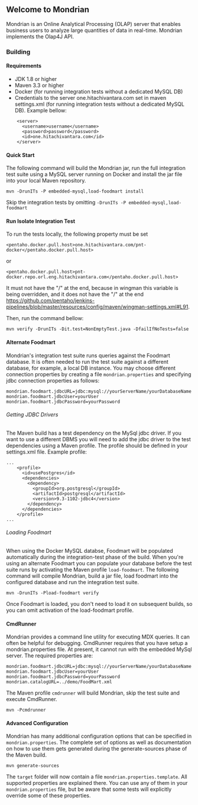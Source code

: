 ## Welcome to Mondrian
Mondrian is an Online Analytical Processing (OLAP) server that enables business users to analyze large quantities of data in real-time.  Mondrian implements the Olap4J API.
### Building
#### Requirements
* JDK 1.8 or higher
* Maven 3.3 or higher
* Docker (for running integration tests without a dedicated MySQL DB)
* Credentials to the server one.hitachivantara.com set in maven settings.xml (for running integration tests without a dedicated MySQL DB). Example bellow:
```
    <server>
      <username>username</username>
      <password>password</password>
      <id>one.hitachivantara.com</id>
    </server>
```

#### Quick Start
The following command will build the Mondrian jar, run the full integration test suite using a MySQL server running on Docker and install the jar file into your local Maven repository.
```
mvn -DrunITs -P embedded-mysql,load-foodmart install
```
Skip the integration tests by omitting `-DrunITs -P embedded-mysql,load-foodmart`

#### Run Isolate Integration Test
To run the tests locally, the following property must be set
```
<pentaho.docker.pull.host>one.hitachivantara.com/pnt-docker</pentaho.docker.pull.host>
```
or
```
<pentaho.docker.pull.host>pnt-docker.repo.orl.eng.hitachivantara.com</pentaho.docker.pull.host>
```
It must not have the "/" at the end, because in wingman this variable is being overridden, and it does not have the "/" at the end https://github.com/pentaho/jenkins-pipelines/blob/master/resources/config/maven/wingman-settings.xml#L91.

Then, run the command bellow:

```
mvn verify -DrunITs -Dit.test=NonEmptyTest.java -DfailIfNoTests=false
```

#### Alternate Foodmart
Mondrian's integration test suite runs queries against the Foodmart database.  It is often needed to run the test suite against a different database, for example, a local DB instance.  You may choose different connection properties by creating a file `mondrian.properties` and specifying jdbc connection properties as follows:
```
mondrian.foodmart.jdbcURL=jdbc:mysql://yourServerName/yourDatabaseName
mondrian.foodmart.jdbcUser=yourUser
mondrian.foodmart.jdbcPassword=yourPassword
```
###### Getting JDBC Drivers
The Maven build has a test dependency on the MySql jdbc driver.  If you want to use a different DBMS you will need to add the jdbc driver to the test dependencies using a Maven profile.  The profile should be defined in your settings.xml file.  Example profile:
```
...
    <profile>
      <id>usePostgres</id>
      <dependencies>
        <dependency>
          <groupId>org.postgresql</groupId>
          <artifactId>postgresql</artifactId>
          <version>9.3-1102-jdbc4</version>
        </dependency>
      </dependencies>
    </profile>
...
```
    
###### Loading Foodmart
When using the Docker MySQL databse, Foodmart will be populated automatically during the integration-test phase of the build.  When you're using an alternate Foodmart you can populate your database before the test suite runs by activating the Maven profile `load-foodmart`.  The following command will compile Mondrian, build a jar file, load foodmart into the configured database and run the integration test suite.
```
mvn -DrunITs -Pload-foodmart verify 
```
Once Foodmart is loaded, you don't need to load it on subsequent builds, so you can omit activation of the load-foodmart profile.

#### CmdRunner
Mondrian provides a command line utility for executing MDX queries.  It can often be helpful for debugging.  CmdRunner requires that you have setup a mondrian.properties file.  At present, it cannot run with the embedded MySql server.  The required properties are:
```
mondrian.foodmart.jdbcURL=jdbc:mysql://yourServerName/yourDatabaseName
mondrian.foodmart.jdbcUser=yourUser
mondrian.foodmart.jdbcPassword=yourPassword
mondrian.catalogURL=../demo/FoodMart.xml
```
The Maven profile `cmdrunner` will build Mondrian, skip the test suite and execute CmdRunner.
```
mvn -Pcmdrunner
```
#### Advanced Configuration
Mondrian has many additional configuration options that can be specified in `mondrian.properties`.  The complete set of options as well as documentation on how to use them gets generated during the generate-sources phase of the Maven build.
```
mvn generate-sources
```
The `target` folder will now contain a file `mondrian.properties.template`.  All supported properties are explained there.  You can use any of them in your `mondrian.properties` file, but be aware that some tests will explicitly override some of these properties.
